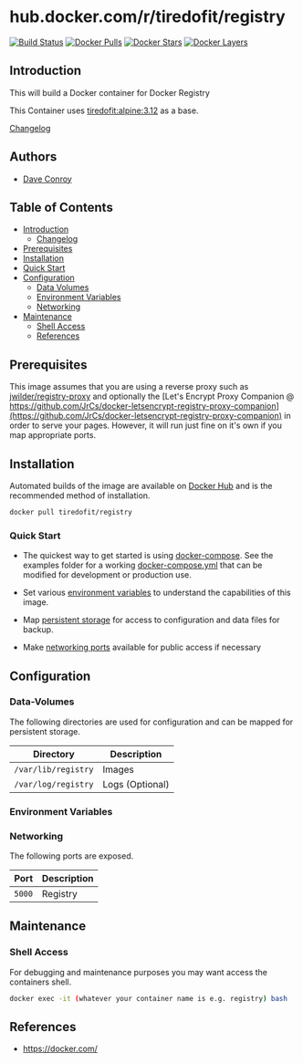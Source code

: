 # hub.docker.com/r/tiredofit/registry

[![Build Status](https://img.shields.io/docker/build/tiredofit/registry.svg)](https://hub.docker.com/r/tiredofit/registry)
[![Docker Pulls](https://img.shields.io/docker/pulls/tiredofit/registry.svg)](https://hub.docker.com/r/tiredofit/registry)
[![Docker Stars](https://img.shields.io/docker/stars/tiredofit/registry.svg)](https://hub.docker.com/r/tiredofit/registry)
[![Docker Layers](https://images.microbadger.com/badges/image/tiredofit/registry.svg)](https://microbadger.com/images/tiredofit/registry)


## Introduction

This will build a Docker container for Docker Registry 
        
This Container uses [tiredofit:alpine:3.12](https://hub.docker.com/r/tiredofit/alpine) as a base.


[Changelog](CHANGELOG.md)

## Authors

- [Dave Conroy](https://github.com/tiredofit)

## Table of Contents

- [Introduction](#introduction)
    - [Changelog](CHANGELOG.md)
- [Prerequisites](#prerequisites)
- [Installation](#installation)
- [Quick Start](#quick-start)
- [Configuration](#configuration)
    - [Data Volumes](#data-volumes)
    - [Environment Variables](#environmentvariables)   
    - [Networking](#networking)
- [Maintenance](#maintenance)
    - [Shell Access](#shell-access)
   - [References](#references)

## Prerequisites

This image assumes that you are using a reverse proxy such as 
[jwilder/registry-proxy](https://github.com/jwilder/registry-proxy) and optionally the [Let's Encrypt Proxy 
Companion @ 
https://github.com/JrCs/docker-letsencrypt-registry-proxy-companion](https://github.com/JrCs/docker-letsencrypt-registry-proxy-companion) 
in order to serve your pages. However, it will run just fine on it's own if you map appropriate ports.


## Installation

Automated builds of the image are available on [Docker Hub](https://hub.docker.com/r/tiredofit/registry) and is the recommended method of installation.


```bash
docker pull tiredofit/registry
```

### Quick Start

* The quickest way to get started is using [docker-compose](https://docs.docker.com/compose/). See the examples folder for a working [docker-compose.yml](examples/docker-compose.yml) that can be modified for development or production use.

* Set various [environment variables](#environment-variables) to understand the capabilities of this image.
* Map [persistent storage](#data-volumes) for access to configuration and data files for backup.
* Make [networking ports](#networking) available for public access if necessary



## Configuration

### Data-Volumes

The following directories are used for configuration and can be mapped for persistent storage.

| Directory    | Description                                                 |
|--------------|-------------------------------------------------------------|
|  `/var/lib/registry` | Images |
| `/var/log/registry` | Logs (Optional)

### Environment Variables


### Networking

The following ports are exposed.

| Port      | Description |
|-----------|-------------|
| `5000`    | Registry    |


## Maintenance
### Shell Access

For debugging and maintenance purposes you may want access the containers shell. 

```bash
docker exec -it (whatever your container name is e.g. registry) bash
```

## References

* https://docker.com/




